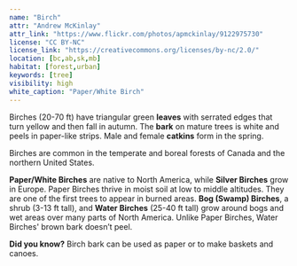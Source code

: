 ```yaml
---
name: "Birch"
attr: "Andrew McKinlay"
attr_link: "https://www.flickr.com/photos/apmckinlay/9122975730"
license: "CC BY-NC"
license_link: "https://creativecommons.org/licenses/by-nc/2.0/"
location: [bc,ab,sk,mb]
habitat: [forest,urban]
keywords: [tree]
visibility: high
white_caption: "Paper/White Birch"
---
```

Birches (20-70 ft) have triangular green **leaves** with serrated edges that turn yellow and then fall in autumn. The **bark** on mature trees is white and peels in paper-like strips. Male and female **catkins** form in the spring.

Birches are common in the temperate and boreal forests of Canada and the northern United States.

**Paper/White Birches** are native to North America, while **Silver Birches** grow in Europe. Paper Birches thrive in moist soil at low to middle altitudes. They are one of the first trees to appear in burned areas. **Bog (Swamp) Birches**, a shrub (3-13 ft tall), and **Water Birches** (25-40 ft tall) grow around bogs and wet areas over many parts of North America. Unlike Paper Birches,  Water Birches' brown bark doesn’t peel.

**Did you know?** Birch bark can be used as paper or to make baskets and canoes.
